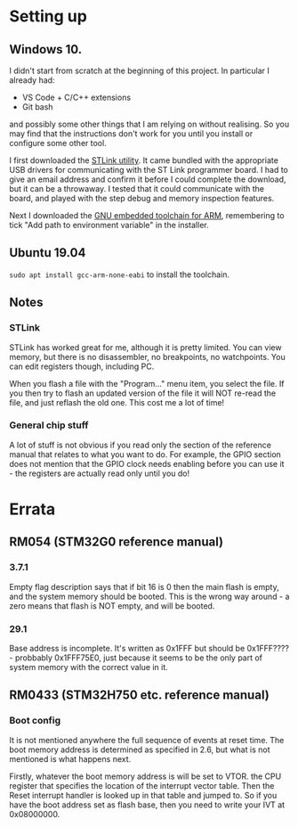 # Setting up

## Windows 10.

I didn't start from scratch at the beginning of this project. In particular I already had:
- VS Code + C/C++ extensions
- Git bash

and possibly some other things that I am relying on without realising. So you may find that the instructions don't work for you until you install or configure some other tool.

I first downloaded the [STLink utility](https://www.st.com/en/development-tools/stsw-link004.html). It came bundled with the appropriate USB drivers for communicating with the ST Link programmer board. I had to give an email address and confirm it before I could complete the download, but it can be a throwaway. I tested that it could communicate with the board, and played with the step debug and memory inspection features.

Next I downloaded the [GNU embedded toolchain for ARM](https://developer.arm.com/tools-and-software/open-source-software/developer-tools/gnu-toolchain/gnu-rm/downloads), remembering to tick "Add path to environment variable" in the installer.

## Ubuntu 19.04

`sudo apt install gcc-arm-none-eabi` to install the toolchain.

## Notes

### STLink
STLink has worked great for me, although it is pretty limited. You can view memory, but there is no disassembler, no breakpoints, no watchpoints. You can edit registers though, including PC.

When you flash a file with the "Program..." menu item, you select the file. If you then try to flash an updated version of the file it will NOT re-read the file, and just reflash the old one. This cost me a lot of time!

### General chip stuff
A lot of stuff is not obvious if you read only the section of the reference manual that relates to what you want to do. For example, the GPIO section does not mention that the GPIO clock needs enabling before you can use it - the registers are actually read only until you do!

# Errata

## RM054 (STM32G0 reference manual)

### 3.7.1
Empty flag description says that if bit 16 is 0 then the main flash is empty, and the system memory should be booted. This is the wrong way around - a zero means that flash is NOT empty, and will be booted.

### 29.1
Base address is incomplete. It's written as 0x1FFF but should be 0x1FFF???? - probbably 0x1FFF75E0, just because it seems to be the only part of system memory with the correct value in it.


## RM0433 (STM32H750 etc. reference manual)

### Boot config
It is not mentioned anywhere the full sequence of events at reset time. The boot memory address is determined as specified in 2.6, but what is not mentioned is what happens next.

Firstly, whatever the boot memory address is will be set to VTOR. the CPU register that specifies the location of the interrupt vector table. Then the Reset interrupt handler is looked up in that table and jumped to. So if you have the boot address set as flash base, then you need to write your IVT at 0x08000000.
